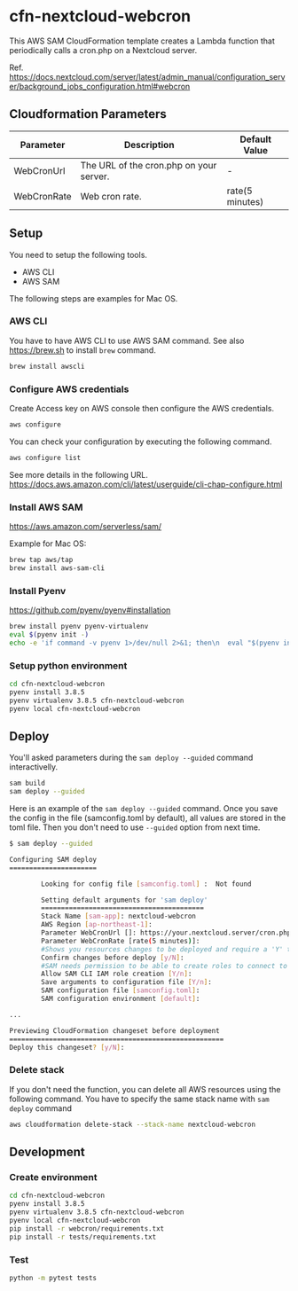 # cfn-nextcloud-webcron

This AWS SAM CloudFormation template creates a Lambda function that periodically calls a cron.php on a Nextcloud server.

Ref. https://docs.nextcloud.com/server/latest/admin_manual/configuration_server/background_jobs_configuration.html#webcron

## Cloudformation Parameters

| Parameter   | Description                             | Default Value   |
|-------------|-----------------------------------------|-----------------|
| WebCronUrl  | The URL of the cron.php on your server. | -               |
| WebCronRate | Web cron rate.                          | rate(5 minutes) |


## Setup

You need to setup the following tools.
- AWS CLI
- AWS SAM


The following steps are examples for Mac OS.


### AWS CLI

You have to have AWS CLI to use AWS SAM command.
See also https://brew.sh to install `brew` command.

``` bash
brew install awscli
```


### Configure AWS credentials

Create Access key on AWS console then configure the AWS credentials.

``` bash
aws configure
```

You can check your configuration by executing the following command.

``` bash
aws configure list
```

See more details in the following URL.
https://docs.aws.amazon.com/cli/latest/userguide/cli-chap-configure.html


### Install AWS SAM

https://aws.amazon.com/serverless/sam/

Example for Mac OS:
``` bash
brew tap aws/tap
brew install aws-sam-cli
```


### Install Pyenv

https://github.com/pyenv/pyenv#installation

``` bash
brew install pyenv pyenv-virtualenv
eval $(pyenv init -)
echo -e 'if command -v pyenv 1>/dev/null 2>&1; then\n  eval "$(pyenv init -)"\nfi' >> ~/.zshrc
```


### Setup python environment

``` bash
cd cfn-nextcloud-webcron
pyenv install 3.8.5
pyenv virtualenv 3.8.5 cfn-nextcloud-webcron
pyenv local cfn-nextcloud-webcron
```


## Deploy

You'll asked parameters during the `sam deploy --guided` command interactivelly.

``` bash
sam build
sam deploy --guided
```

Here is an example of the `sam deploy --guided` command.
Once you save the config in the file (samconfig.toml by default), all values are stored in the toml file. Then you don't need to use `--guided` option from next time.

``` bash
$ sam deploy --guided

Configuring SAM deploy
======================

        Looking for config file [samconfig.toml] :  Not found

        Setting default arguments for 'sam deploy'
        =========================================
        Stack Name [sam-app]: nextcloud-webcron
        AWS Region [ap-northeast-1]:
        Parameter WebCronUrl []: https://your.nextcloud.server/cron.php
        Parameter WebCronRate [rate(5 minutes)]:
        #Shows you resources changes to be deployed and require a 'Y' to initiate deploy
        Confirm changes before deploy [y/N]: 
        #SAM needs permission to be able to create roles to connect to the resources in your template
        Allow SAM CLI IAM role creation [Y/n]:
        Save arguments to configuration file [Y/n]:
        SAM configuration file [samconfig.toml]:
        SAM configuration environment [default]:

...

Previewing CloudFormation changeset before deployment
======================================================
Deploy this changeset? [y/N]: 

```


### Delete stack

If you don't need the function, you can delete all AWS resources using the following command.
You have to specify the same stack name with `sam deploy` command

``` bash
aws cloudformation delete-stack --stack-name nextcloud-webcron
```


## Development


### Create environment

``` bash
cd cfn-nextcloud-webcron
pyenv install 3.8.5
pyenv virtualenv 3.8.5 cfn-nextcloud-webcron
pyenv local cfn-nextcloud-webcron
pip install -r webcron/requirements.txt
pip install -r tests/requirements.txt
```


### Test

``` bash
python -m pytest tests
```
